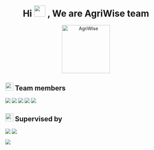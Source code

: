 <h1 align="center">Hi <img src="https://media.giphy.com/media/hvRJCLFzcasrR4ia7z/giphy.gif" width="35"> , We are AgriWise team</h1>

<p align="center" > <a href="https://www.youtube.com/watch?v=C6J9Zjz5MuI"><img width="150" src="https://i.postimg.cc/0yG7VQQD/DOC.png" alt="AgriWise" /></a> </p>

<h2><img width="25" src="https://i.postimg.cc/GhLBbQh8/partners.png"/> Team members </h2>

<img src='https://img.shields.io/badge/Machine Learning-%20Noura Algohary & Eman Saad & Mostafa Ahmed-1f425f.svg'/>
<img src='https://img.shields.io/badge/UI/UX-%20Alshimaa Alawady-1f425f.svg'/>
<img src='https://img.shields.io/badge/FrontEnd-%20Nada Elhosary & Basma Mostafa-1f425f.svg'/>
<img src='https://img.shields.io/badge/Android-%20Ahmed Kachwaa-1f425f.svg'/>
<img src='https://img.shields.io/badge/BackEnd-%20Shrouk Hegazi & Mostafa Allam-1f425f.svg'/>

<h2><img width="25" src="https://i.postimg.cc/zBwBrLsF/leader.png"/> Supervised by </h2>
<img src='https://img.shields.io/badge/Dr-%20Mahmoud Saafan-ab62c4.svg'/>
<img src='https://img.shields.io/badge/Eng-%20Doaa Arafa-ab62c4.svg'/>

<a href='mailto:agriwise5@gmail.com'><img src='https://img.shields.io/badge/Ask%20us-anything-17a267.svg'/></a>
